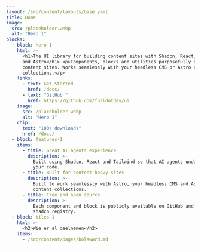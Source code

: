 ```yaml
---
layout: /src/content/layouts/base.yaml
title: Home
image:
  src: /placeholder.webp
  alt: "Hero 1"
blocks:
  - block: hero-1
    html: >-
      <h1>The UI library for building content sites with Shadcn, React, Tailwind
      and Astro</h1> <p>Components, blocks and utilities purposefully built for
      content sites. Works seamlessly with your headless CMS or Astro content
      collections.</p>
    links:
      - text: Get Started
        href: /docs/
      - text: "GitHub "
        href: https://github.com/fulldotdev/ui
    image:
      src: /placeholder.webp
      alt: "Hero 1"
    chip:
      text: "100+ downloads"
      href: /docs/
  - block: features-1
    items:
      - title: Great AI agents experience
        description: >-
          Built using Shadcn, React and Tailwind so that AI agents understand
          your code.
      - title: Built for content-heavy sites
        description: >-
          Built to work seamlessly with Astro, your headless CMS and Astro
          content collections.
      - title: Free and open source
        description: >-
          Each component and block is publicly available on GitHub and via a
          shadcn registry.
  - block: tiles-1
    html: >-
      <h2>Wie er al deelnemen</h2>
    items:
      - /src/content/pages/bolsward.md
---
```

